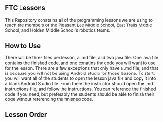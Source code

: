 ## FTC Lessons

This Repository conatains all of the programming lessons we are using to teach the members of the Pleasant Lee Middle School, East Trails Middle School, and Holden Middle School's robotics teams.

## How to Use

There will be three files per lesson, a .md file, and two java file. One java file contains the finished code, and one conatins the code you will want to use for the lesson. There are a few exceptions that only have a .md file, and that is because you will not be using Android studio for those lessons.
To start, you will want all of the students to open the lesson java file and copy it into a blank Android Studio file.
From there the instructor should open the .md instructions file, and follow the instructions.
You can reference the finished code if you need, but preferably the students should be able to finish their code without referencing the finished code.

## Lesson Order
